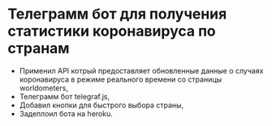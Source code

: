 # Телеграмм бот для получения статистики коронавируса по странам
* Применил API котрый предоставляет обновленные данные о случаях коронавируса в режиме реального времени со страницы worldometers,
* Телеграмм бот telegraf.js,
* Добавил кнопки для быстрого выбора страны,
* Задеплоил бота на heroku.
